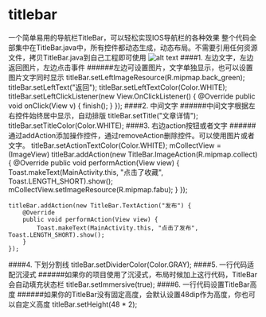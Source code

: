 # titlebar
一个简单易用的导航栏TitleBar，可以轻松实现IOS导航栏的各种效果
整个代码全部集中在TitleBar.java中，所有控件都动态生成，动态布局。不需要引用任何资源文件，拷贝TitleBar.java到自己工程即可使用
![alt text](http://7xnkdt.com1.z0.glb.clouddn.com/pic.png "Title")
####1. 左边文字，左边返回图片，左边点击事件
######左边可设置图片，文字单独显示，也可以设置图片文字同时显示
    titleBar.setLeftImageResource(R.mipmap.back_green);
    titleBar.setLeftText("返回");
    titleBar.setLeftTextColor(Color.WHITE);
    titleBar.setLeftClickListener(new View.OnClickListener() {
        @Override
        public void onClick(View v) {
            finish();
        }
    });
####2. 中间文字
######中间文字根据左右控件始终居中显示，自动排版
    titleBar.setTitle("文章详情");
    titleBar.setTitleColor(Color.WHITE);
####3. 右边action按钮或者文字
######通过addAction添加操作控件，通过removeAction删除控件。可以使用图片或者文字。
    titleBar.setActionTextColor(Color.WHITE);
    mCollectView = (ImageView) titleBar.addAction(new TitleBar.ImageAction(R.mipmap.collect) {
        @Override
        public void performAction(View view) {
            Toast.makeText(MainActivity.this, "点击了收藏", Toast.LENGTH_SHORT).show();
            mCollectView.setImageResource(R.mipmap.fabu);
        }
    });

    titleBar.addAction(new TitleBar.TextAction("发布") {
        @Override
        public void performAction(View view) {
            Toast.makeText(MainActivity.this, "点击了发布", Toast.LENGTH_SHORT).show();
        }
    });
####4. 下划分割线
    titleBar.setDividerColor(Color.GRAY);
####5. 一行代码适配沉浸式
######如果你的项目使用了沉浸式，布局时候加上这行代码，TitleBar会自动填充状态栏
    titleBar.setImmersive(true);
####6. 一行代码设置TitleBar高度
######如果你的TitleBar没有固定高度，会默认设置48dip作为高度，你也可以自定义高度
    titleBar.setHeight(48 * 2);
